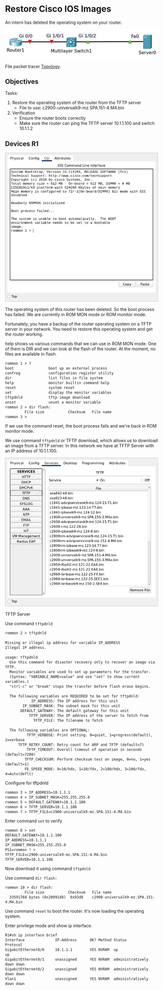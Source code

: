 # Restore Cisco IOS Images

An intern has deleted the operating system on your router.

![Topology](00.png)

File packet tracer [Topology](Restore_IOS_Initial.pkt).

## Objectives

Tasks:

1. Restore the operating system of the router from the TFTP server
   - File to use: c2900-universalk9-mz.SPA.151-4.M4.bin
2. Verification
   - Ensure the router boots correctly
   - Make sure the router can ping the TFTP server 10.1.1.100 and switch 10.1.1.2

## Devices R1

![R1](01.png)

The operating system of this router has been deleted. So the boot process has failed.
We are currently in ROM MON mode or ROM monitor mode. 

Fortunately, you have a backup of the router operating system on a TFTP server in your network. You 
need to restore this operating system and get the router working.

help shows us various commands that we can use in ROM MON mode. One of them is DIR and we can look 
at the flash of the router. At the moment, no files are available in flash.

```
rommon 1 > ?
boot                boot up an external process
confreg             configuration register utility
dir                 list files in file system
help                monitor builtin command help
reset               system reset
set                 display the monitor variables
tftpdnld            tftp image download
unset               unset a monitor variable
rommon 2 > dir flash:
         File size           Checksum   File name
rommon 3 > 
```

If we use the command reset, the boot process fails and we're back in ROM monitor mode.

We use command `tftpdnld` or  TFTP download, which allows us to download an image from a TFTP server. In this network
we have at TFTP Server with an IP address of 10.1.1.100.

![TFPT](02.png)

TFTP Server

Use command `tftpdnld`

```
rommon 2 > tftpdnld

Missing or illegal ip address for variable IP_ADDRESS
Illegal IP address.

usage: tftpdnld
  Use this command for disaster recovery only to recover an image via TFTP.
  Monitor variables are used to set up parameters for the transfer.
  (Syntax: "VARIABLE_NAME=value" and use "set" to show current variables.)
  "ctrl-c" or "break" stops the transfer before flash erase begins.

  The following variables are REQUIRED to be set for tftpdnld:
            IP_ADDRESS: The IP address for this unit
        IP_SUBNET_MASK: The subnet mask for this unit
       DEFAULT_GATEWAY: The default gateway for this unit
           TFTP_SERVER: The IP address of the server to fetch from
             TFTP_FILE: The filename to fetch

  The following variables are OPTIONAL:
          TFTP_VERBOSE: Print setting. 0=quiet, 1=progress(default), 2=verbose
      TFTP_RETRY_COUNT: Retry count for ARP and TFTP (default=7)
          TFTP_TIMEOUT: Overall timeout of operation in seconds (default=7200)
         TFTP_CHECKSUM: Perform checksum test on image, 0=no, 1=yes (default=1)
         FE_SPEED_MODE: 0=10/hdx, 1=10/fdx, 2=100/hdx, 3=100/fdx, 4=Auto(deflt)
```

Configure for tftpdnld

```
rommon 3 > IP_ADDRESS=10.1.1.1
rommon 4 > IP_SUBNET_MASK=255.255.255.0
rommon 5 > DEFAULT_GATEWAY=10.1.1.100
rommon 6 > TFTP_SERVER=10.1.1.100
rommon 7 > TFTP_FILE=c2900-universalk9-mz.SPA.151-4.M4.bin
```

Enter command `set` to verify

```
rommon 8 > set
DEFAULT_GATEWAY=10.1.1.100
IP_ADDRESS=10.1.1.1
IP_SUBNET_MASK=255.255.255.0
PS1=rommon ! > 
TFTP_FILE=c2900-universalk9-mz.SPA.151-4.M4.bin
TFTP_SERVER=10.1.1.100
```

Now download it using command `tftpdnld`

Use command `dir flash:`

```
rommon 10 > dir flash:
         File size           Checksum   File name
  33591768 bytes (0x20091d8)  0x93d8    c2900-universalk9-mz.SPA.151-4.M4.bin
```

Use command `reset` to boot the router. It's now loading the operating system.

Enter privilege mode and show ip interface.

```
R1#sh ip interface brief
Interface              IP-Address      OK? Method Status                Protocol 
GigabitEthernet0/0     10.1.1.1        YES NVRAM  up                    up 
GigabitEthernet0/1     unassigned      YES NVRAM  administratively down down 
GigabitEthernet0/2     unassigned      YES NVRAM  administratively down down 
Vlan1                  unassigned      YES NVRAM  administratively down down
```

